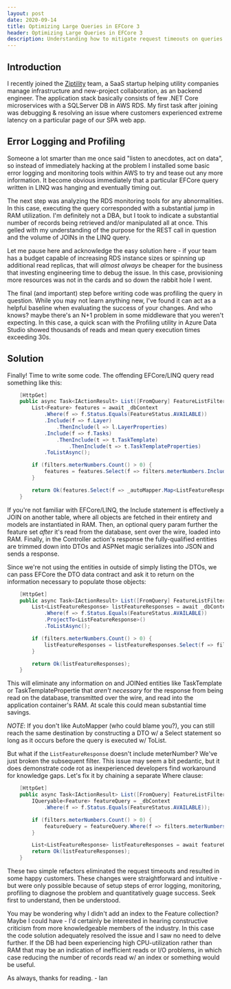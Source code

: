 ```yaml
---
layout: post
date: 2020-09-14
title: Optimizing Large Queries in EFCore 3
header: Optimizing Large Queries in EFCore 3
description: Understanding how to mitigate request timeouts on queries returning large datasets
---
```


## Introduction

I recently joined the [Ziptility](ziptility.com) team, a SaaS startup helping utility companies manage infrastructure and new-project collaboration, as an backend engineer. The application stack basically consists of few .NET Core microservices with a SQLServer DB in AWS RDS. My first task after joining was debugging & resolving an issue where customers experienced extreme latency on a particular page of our SPA web app.

## Error Logging and Profiling

Someone a lot smarter than me once said "listen to anecdotes, act on data", so instead of immediately hacking at the problem I installed some basic error logging and monitoring tools within AWS to try and tease out any more information. It become obvious immediately that a particular EFCore query written in LINQ was hanging and eventually timing out.

The next step was analyzing the RDS monitoring tools for any abnormalities. In this case, executing the query corresponded with a substantial jump in RAM utilization. I'm definitely not a DBA, but I took to indicate a substantial number of records being retrieved and/or manipulated all at once. This gelled with my understanding of the purpose for the REST call in question and the volume of JOINs in the LINQ query.

Let me pause here and acknowledge the easy solution here - if your team has a budget capable of increasing RDS instance sizes or spinning up additional read replicas, that will *almost always* be cheaper for the business that investing engineering time to debug the issue. In this case, provisioning more resources was not in the cards and so down the rabbit hole I went.

The final (and important) step before writing code was profiling the query in question. While you may not learn anything new, I've found it can act as a helpful baseline when evaluating the success of your changes. And who knows? maybe there's an N+1 problem in some middleware that you weren't expecting. In this case, a quick scan with the Profiling utility in Azure Data Studio showed thousands of reads and mean query execution times exceeding 30s.

## Solution

Finally! Time to write some code. The offending EFCore/LINQ query read something like this:

~~~ csharp
    [HttpGet]
    public async Task<IActionResult> List([FromQuery] FeatureListFilters filters) {
        List<Feature> features = await _dbContext
            .Where(f => f.Status.Equals(FeatureStatus.AVAILABLE))
            .Include(f => f.Layer)
                .ThenInclude(l => l.LayerProperties)
            .Include(f => f.Tasks)
                .ThenInclude(t => t.TaskTemplate)
                    .ThenInclude(t => t.TaskTemplateProperties)
            .ToListAsync();

        if (filters.meterNumbers.Count() > 0) {
            features = features.Select(f => filters.meterNumbers.Includes(f.meterNumber)).ToList();
        }

        return Ok(features.Select(f => _autoMapper.Map<ListFeatureResponse>(f)).ToList());
    }
~~~

If you're not familiar with EFCore/LINQ, the Include statement is effectively a JOIN on another table, where all objects are fetched in their entirety and models are instantiated in RAM. Then, an optional query param further the feature set _after_ it's read from the database, sent over the wire, loaded into RAM. Finally, in the Controller action's response the fully-qualified entities are trimmed down into DTOs and ASPNet magic serializes into JSON and sends a response.

Since we're not using the entities in outside of simply listing the DTOs, we can pass EFCore the DTO data contract and ask it to return on the information necessary to populate those objects:

~~~ csharp
    [HttpGet]
    public async Task<IActionResult> List([FromQuery] FeatureListFilters filters) {
        List<ListFeatureResponse> listFeatureResponses = await _dbContext
            .Where(f => f.Status.Equals(FeatureStatus.AVAILABLE))
            .ProjectTo<ListFeatureResponse>()
            .ToListAsync();

        if (filters.meterNumbers.Count() > 0) {
            listFeatureResponses = listFeatureResponses.Select(f => filters.meterNumbers.Includes(f.meterNumber)).ToList();
        }

        return Ok(listFeatureResponses);
    }
~~~

This will eliminate any information on and JOINed entities like TaskTemplate or TaskTemplatePropertie that *aren't necessary* for the response from being read on the database, transmitted over the wire, and read into the application container's RAM. At scale this could mean substantial time savings.

*NOTE*: If you don't like AutoMapper (who could blame you?), you can still reach the same destination by constructing a DTO w/ a Select statement so long as it occurs before the query is executed w/ ToList.

But what if the `ListFeatureResponse` doesn't include meterNumber? We've just broken the subsequent filter. This issue may seem a bit pedantic, but it does demonstrate code rot as inexperienced developers find workaround for knowledge gaps. Let's fix it by chaining a separate Where clause:

~~~ csharp
    [HttpGet]
    public async Task<IActionResult> List([FromQuery] FeatureListFilters filters) {
        IQueryable<Feature> featureQuery = _dbContext
            .Where(f => f.Status.Equals(FeatureStatus.AVAILABLE));

        if (filters.meterNumbers.Count() > 0) {
            featureQuery = featureQuery.Where(f => filters.meterNumbers.Includes(f.meterNumber));
        }

        List<ListFeatureResponse> listFeatureResponses = await featureQuery.ProjectTo<ListFeatureResponse>().ToListAsync();
        return Ok(listFeatureResponses);
    }
~~~

These two simple refactors eliminated the request timeouts and resulted in some happy customers. These changes were straightforward and intuitive - but were only possible because of setup steps of error logging, monitoring, profiling to diagnose the problem and quantitatively guage success. Seek first to understand, then be understood.

You may be wondering why I didn't add an index to the Feature collection? Maybe I could have - I'd certainly be interested in hearing constructive criticism from more knowledgeable members of the industry. In this case the code solution adequately resolved the issue and I saw no need to delve further. If the DB had been experiencing high CPU-utilization rather than RAM that may be an indication of inefficient reads or I/O problems, in which case reducing the number of records read w/ an index or something would be useful.

As always, thanks for reading. - Ian